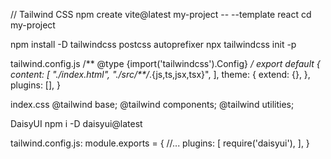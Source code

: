 

// Tailwind CSS
npm create vite@latest my-project -- --template react
cd my-project

npm install -D tailwindcss postcss autoprefixer
npx tailwindcss init -p


tailwind.config.js
/** @type {import('tailwindcss').Config} */
export default {
  content: [
    "./index.html",
    "./src/**/*.{js,ts,jsx,tsx}",
  ],
  theme: {
    extend: {},
  },
  plugins: [],
}


index.css
@tailwind base;
@tailwind components;
@tailwind utilities;


DaisyUI
npm i -D daisyui@latest

tailwind.config.js:
module.exports = {
  //...
  plugins: [
    require('daisyui'),
  ],
}